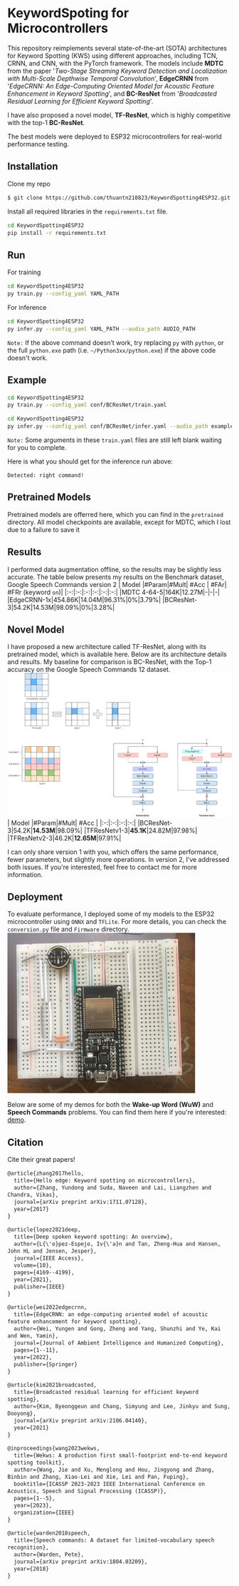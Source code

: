 # KeywordSpoting for Microcontrollers
This repository reimplements several state-of-the-art (SOTA) architectures for Keyword Spotting (KWS) using different approaches, including TCN, CRNN, and CNN, with the PyTorch framework. The models include **MDTC** from the paper '*Two-Stage Streaming Keyword Detection and Localization with Multi-Scale Depthwise Temporal Convolution*', **EdgeCRNN** from '*EdgeCRNN: An Edge-Computing Oriented Model for Acoustic Feature Enhancement in Keyword Spotting*', and **BC-ResNet** from '*Broadcasted Residual Learning for Efficient Keyword Spotting*'.

I have also proposed a novel model, **TF-ResNet**, which is highly competitive with the top-1 **BC-ResNet**.

The best models were deployed to ESP32 microcontrollers for real-world performance testing.
## Installation
Clone my repo
```bash
$ git clone https://github.com/thuantn210823/KeywordSpotting4ESP32.git
```
Install all required libraries in the `requirements.txt` file.
```bash
cd KeywordSpotting4ESP32
pip install -r requirements.txt
```
## Run
For training
```sh
cd KeywordSpotting4ESP32
py train.py --config_yaml YAML_PATH
```
For inference
```sh
cd KeywordSpotting4ESP32
py infer.py --config_yaml YAML_PATH --audio_path AUDIO_PATH
```
`Note:` If the above command doesn’t work, try replacing `py` with `python`, or the full `python.exe` path (i.e. `~/Python3xx/python.exe`) if the above code doesn't work.
## Example
```sh
cd KeywordSpotting4ESP32
py train.py --config_yaml conf/BCResNet/train.yaml
```
```sh
cd KeywordSpotting4ESP32
py infer.py --config_yaml conf/BCResNet/infer.yaml --audio_path example/right.wav
```
`Note:` Some arguments in these `train.yaml` files are still left blank waiting for you to complete. 

Here is what you should get for the inference run above:
```
Detected: right command!
```
## Pretrained Models
Pretrained models are offerred here, which you can find in the `pretrained` directory. All model checkpoints are available, except for MDTC, which I lost due to a failure to save it

## Results
I performed data augmentation offline, so the results may be slightly less accurate. The table below presents my results on the Benchmark dataset, Google Speech Commands version 2
| Model |#Param|#Mult| #Acc | #FAr| #FRr (keyword `on`)|
|:-:|:-:|:-:|:-:|:-:|:-:|
|MDTC 4-64-5|164K|12.27M|-|-|-|
|EdgeCRNN-1x|454.86K|14.04M|96.31%|0%|3.79%|
|BCResNet-3|54.2K|14.53M|98.09%|0%|3.28%|

## Novel Model
I have proposed a new architecture called TF-ResNet, along with its pretrained model, which is available here. Below are its architecture details and results. My baseline for comparison is BC-ResNet, with the Top-1 accuracy on the Google Speech Commands 12 dataset.
![TF-ResNet](https://github.com/thuantn210823/KeywordSpotting4ESP32/blob/main/fig/TFResNet_v1.png)
| Model |#Param|#Mult| #Acc |
|:-:|:-:|:-:|:-:|
|BCResNet-3|54.2K|**14.53M**|98.09%|
|TFResNetv1-3|**45.1K**|24.82M|97.98%|
|TFResNetv2-3|46.2K|**12.65M**|97.91%|

I can only share version 1 with you, which offers the same performance, fewer parameters, but slightly more operations. In version 2, I’ve addressed both issues. If you're interested, feel free to contact me for more information.

## Deployment
To evaluate performance, I deployed some of my models to the ESP32 microcontroller using `ONNX` and `TFLite`. For more details, you can check the `conversion.py` file and `Firmware` directory.
![Hardware](https://github.com/thuantn210823/KeywordSpotting4ESP32/blob/main/Hardware_ESP32_INMP441.jpg)

Below are some of my demos for both the **Wake-up Word (WuW)** and **Speech Commands** problems. You can find them here if you're interested: [demo](https://drive.google.com/drive/folders/1-3ld8DmlK0q0sXuZQUgdvyo8z4V3zNo9).

## Citation
Cite their great papers!
```
@article{zhang2017hello,
  title={Hello edge: Keyword spotting on microcontrollers},
  author={Zhang, Yundong and Suda, Naveen and Lai, Liangzhen and Chandra, Vikas},
  journal={arXiv preprint arXiv:1711.07128},
  year={2017}
}
```
```
@article{lopez2021deep,
  title={Deep spoken keyword spotting: An overview},
  author={L{\'o}pez-Espejo, Iv{\'a}n and Tan, Zheng-Hua and Hansen, John HL and Jensen, Jesper},
  journal={IEEE Access},
  volume={10},
  pages={4169--4199},
  year={2021},
  publisher={IEEE}
}
```
```
@article{wei2022edgecrnn,
  title={EdgeCRNN: an edge-computing oriented model of acoustic feature enhancement for keyword spotting},
  author={Wei, Yungen and Gong, Zheng and Yang, Shunzhi and Ye, Kai and Wen, Yamin},
  journal={Journal of Ambient Intelligence and Humanized Computing},
  pages={1--11},
  year={2022},
  publisher={Springer}
}
```
```
@article{kim2021broadcasted,
  title={Broadcasted residual learning for efficient keyword spotting},
  author={Kim, Byeonggeun and Chang, Simyung and Lee, Jinkyu and Sung, Dooyong},
  journal={arXiv preprint arXiv:2106.04140},
  year={2021}
}
```
```
@inproceedings{wang2023wekws,
  title={Wekws: A production first small-footprint end-to-end keyword spotting toolkit},
  author={Wang, Jie and Xu, Menglong and Hou, Jingyong and Zhang, Binbin and Zhang, Xiao-Lei and Xie, Lei and Pan, Fuping},
  booktitle={ICASSP 2023-2023 IEEE International Conference on Acoustics, Speech and Signal Processing (ICASSP)},
  pages={1--5},
  year={2023},
  organization={IEEE}
}
```
```
@article{warden2018speech,
  title={Speech commands: A dataset for limited-vocabulary speech recognition},
  author={Warden, Pete},
  journal={arXiv preprint arXiv:1804.03209},
  year={2018}
}
```
